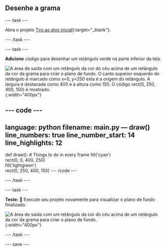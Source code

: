 ## Desenhe a grama

--- task ---

Abra o projeto [Tiro ao alvo inicial](https://editor.raspberrypi.org/en/projects/target-practice-starter){:target="_blank"}.

--- /task ---


--- task ---

**Adicione** código para desenhar um retângulo verde na parte inferior da tela.

![A área de saída com um retângulo da cor do céu acima de um retângulo da cor da grama para criar o plano de fundo. O canto superior esquerdo do retângulo é marcado como x=0, y=250 esta é a origem do retângulo. A largura é destacada como 400 e a altura como 150. O código rect(0, 250, 400, 150) é mostrado.](images/green-grass.png){:width="400px"}

--- code ---
---
language: python filename: main.py — draw() line_numbers: true line_number_start: 14
line_highlights: 12
---
def draw(): # Things to do in every frame fill('cyan')  
rect(0, 0, 400, 250)  
fill('lightgreen')  
rect(0, 250, 400, 150) --- /code ---

--- /task ---

--- task ---

**Teste:** 🔄 Execute seu projeto novamente para visualizar o plano de fundo finalizado.

![A área de saída com um retângulo da cor do céu acima de um retângulo da cor da grama para criar o plano de fundo.](images/background.png){:width="400px"}

--- /task ---

--- save ---
